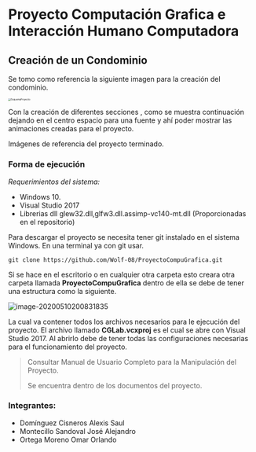 # Proyecto Computación Grafica e Interacción Humano Computadora


## Creación de un Condominio 

Se tomo como referencia la siguiente imagen para la creación del condominio. 

<img src="C:\Users\aleja\source\repos\ProyectoCompuGrafica\EsquemaProyecto.jpg" alt="EsquemaProyecto" style="zoom: 33%;" />

Con la creación de diferentes secciones , como se muestra continuación dejando en el centro espacio para una fuente y ahí poder mostrar las animaciones creadas para el proyecto. 

Imágenes de referencia del proyecto terminado. 

### Forma de ejecución 

*Requerimientos del sistema:*

- Windows 10.
- Visual Studio 2017
- Librerias dll glew32.dll,glfw3.dll.assimp-vc140-mt.dll (Proporcionadas en el repositorio)

Para descargar el proyecto se necesita tener git instalado en el sistema Windows. En una terminal ya con git usar. 

```
git clone https://github.com/Wolf-08/ProyectoCompuGrafica.git 
```

Si se hace en el escritorio o en cualquier otra carpeta esto creara otra carpeta llamada **ProyectoCompuGrafica** dentro de ella se debe de tener una estructura como la siguiente. 



![image-20200510200831835](C:\Users\aleja\source\repos\ProyectoCompuGrafica\image-20200510200831835.png)



La cual va contener todos los archivos necesarios para le ejecución del proyecto. El archivo llamado **CGLab.vcxproj** es el cual se abre con Visual Studio 2017. Al abrirlo debe de tener todas las configuraciones necesarias para el funcionamiento del proyecto. 

> Consultar Manual de Usuario Completo para la Manipulación del Proyecto. 
>
>  Se encuentra dentro de los documentos del proyecto.

### Integrantes:

- Domínguez Cisneros Alexis Saul		
- Montecillo Sandoval José Alejandro		
- Ortega Moreno Omar Orlando